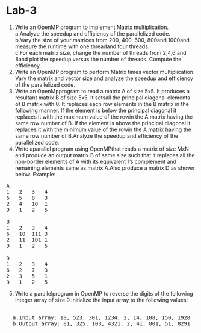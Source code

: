 # Lab-3
1. Write an OpenMP program to implement Matrix multiplication.<br>  a.Analyze the speedup and efficiency of the parallelized code.<br>  b.Vary  the  size  of  your  matrices  from 200,  400,  600,  800and  1000and measure the runtime with one threadand four threads.<br>  c.For each matrix size, change the number of threads from 2,4,6 and 8and plot the speedup versus the number of threads. Compute the efficiency.
2. Write an OpenMP program to perform Matrix times vector multiplication. Vary the matrix and vector size and analyze the speedup and efficiency of the parallelized code.
3. Write an OpenMpprogram to read a matrix A of size 5x5. It produces a resultant matrix B of size 5x5. It setsall the principal diagonal elements of B  matrix  with  0.  It  replaces  each  row  elements  in  the  B  matrix  in  the following  manner.  If  the  element  is  below  the  principal  diagonal  it replaces it with the maximum value of the rowin the A matrix having the same row number of B. If the element is above the principal diagonal it replaces it with the minimum value of the rowin the A matrix having the same  row  number  of  B.Analyze  the  speedup  and  efficiency  of  the parallelized code.
4. Write aparallel program using OpenMPthat reads a matrix of size MxN and produce an output matrix B of same size such that it replaces all the non-border  elements  of  A  with  its  equivalent  1’s  complement  and remaining elements same as matrix A.Also produce a matrix D as shown below.
Example: 
<pre>
A
1   2  	3 	4
6   5   8   3
2   4   10  1
9   1   2   5

B
1   2  	3 	4
6   10  111 3
2   11  101 1
9   1   2   5

D
1   2  	3 	4
6   2   7   3
2   3   5   1
9   1   2   5
</pre>
5. Write a parallelprogram in OpenMP to reverse the digits of the following integer array of size 9.Initialize the input array to the following values:
<pre> 
  a.Input array: 18, 523, 301, 1234, 2, 14, 108, 150, 1928
  b.Output array: 81, 325, 103, 4321, 2, 41, 801, 51, 8291
</pre>
